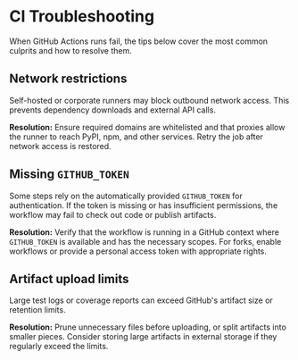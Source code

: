 # CI Troubleshooting

When GitHub Actions runs fail, the tips below cover the most common culprits and how to resolve them.

## Network restrictions
Self-hosted or corporate runners may block outbound network access. This prevents dependency downloads and external API calls.

**Resolution:** Ensure required domains are whitelisted and that proxies allow the runner to reach PyPI, npm, and other services. Retry the job after network access is restored.

## Missing `GITHUB_TOKEN`
Some steps rely on the automatically provided `GITHUB_TOKEN` for authentication. If the token is missing or has insufficient permissions, the workflow may fail to check out code or publish artifacts.

**Resolution:** Verify that the workflow is running in a GitHub context where `GITHUB_TOKEN` is available and has the necessary scopes. For forks, enable workflows or provide a personal access token with appropriate rights.

## Artifact upload limits
Large test logs or coverage reports can exceed GitHub's artifact size or retention limits.

**Resolution:** Prune unnecessary files before uploading, or split artifacts into smaller pieces. Consider storing large artifacts in external storage if they regularly exceed the limits.
